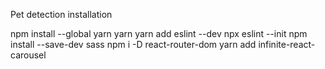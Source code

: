 Pet detection installation

npm install --global yarn
yarn
yarn add eslint --dev
npx eslint --init
npm install --save-dev sass
npm i -D react-router-dom 
yarn add infinite-react-carousel